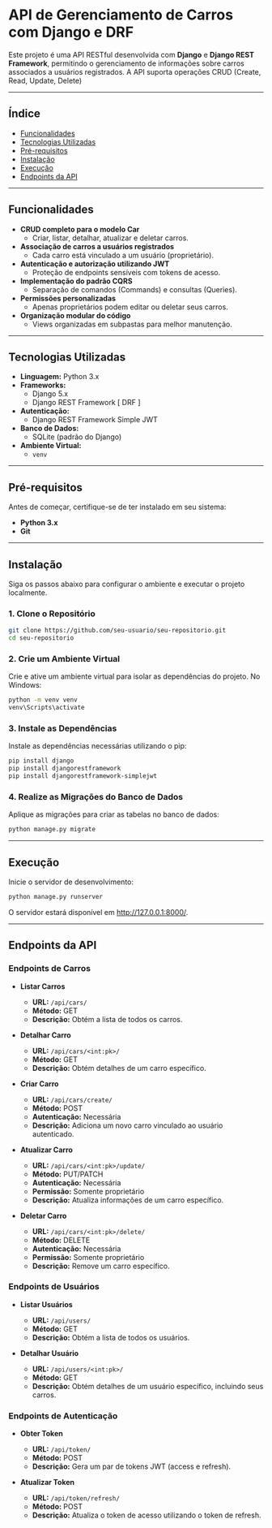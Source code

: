 # API de Gerenciamento de Carros com Django e DRF

Este projeto é uma API RESTful desenvolvida com **Django** e **Django REST Framework**, permitindo o gerenciamento de informações sobre carros associados a usuários registrados. A API suporta operações CRUD (Create, Read, Update, Delete)

---

## Índice

- [Funcionalidades](#funcionalidades)
- [Tecnologias Utilizadas](#tecnologias-utilizadas)
- [Pré-requisitos](#pré-requisitos)
- [Instalação](#instalação)
- [Execução](#execução)
- [Endpoints da API](#endpoints-da-api)

---

## Funcionalidades

- **CRUD completo para o modelo Car**
  - Criar, listar, detalhar, atualizar e deletar carros.
- **Associação de carros a usuários registrados**
  - Cada carro está vinculado a um usuário (proprietário).
- **Autenticação e autorização utilizando JWT**
  - Proteção de endpoints sensíveis com tokens de acesso.
- **Implementação do padrão CQRS**
  - Separação de comandos (Commands) e consultas (Queries).
- **Permissões personalizadas**
  - Apenas proprietários podem editar ou deletar seus carros.
- **Organização modular do código**
  - Views organizadas em subpastas para melhor manutenção.

---

## Tecnologias Utilizadas

- **Linguagem:** Python 3.x
- **Frameworks:**
  - Django 5.x
  - Django REST Framework [ DRF ]
- **Autenticação:**
  - Django REST Framework Simple JWT
- **Banco de Dados:**
  - SQLite (padrão do Django)
- **Ambiente Virtual:**
  - `venv`

---

## Pré-requisitos

Antes de começar, certifique-se de ter instalado em seu sistema:

- **Python 3.x**
- **Git**

---

## Instalação

Siga os passos abaixo para configurar o ambiente e executar o projeto localmente.

### 1. Clone o Repositório

```bash
git clone https://github.com/seu-usuario/seu-repositorio.git
cd seu-repositorio
```

### 2. Crie um Ambiente Virtual

Crie e ative um ambiente virtual para isolar as dependências do projeto.
No Windows:

```bash
python -m venv venv
venv\Scripts\activate
```

### 3. Instale as Dependências

Instale as dependências necessárias utilizando o pip:

```bash
pip install django
pip install djangorestframework
pip install djangorestframework-simplejwt
```

### 4. Realize as Migrações do Banco de Dados

Aplique as migrações para criar as tabelas no banco de dados:

```bash
python manage.py migrate
```

---

## Execução

Inicie o servidor de desenvolvimento:

```bash
python manage.py runserver
```

O servidor estará disponível em http://127.0.0.1:8000/.

---

## Endpoints da API

### **Endpoints de Carros**

- **Listar Carros**

  - **URL:** `/api/cars/`
  - **Método:** GET
  - **Descrição:** Obtém a lista de todos os carros.

- **Detalhar Carro**

  - **URL:** `/api/cars/<int:pk>/`
  - **Método:** GET
  - **Descrição:** Obtém detalhes de um carro específico.

- **Criar Carro**

  - **URL:** `/api/cars/create/`
  - **Método:** POST
  - **Autenticação:** Necessária
  - **Descrição:** Adiciona um novo carro vinculado ao usuário autenticado.

- **Atualizar Carro**

  - **URL:** `/api/cars/<int:pk>/update/`
  - **Método:** PUT/PATCH
  - **Autenticação:** Necessária
  - **Permissão:** Somente proprietário
  - **Descrição:** Atualiza informações de um carro específico.

- **Deletar Carro**
  - **URL:** `/api/cars/<int:pk>/delete/`
  - **Método:** DELETE
  - **Autenticação:** Necessária
  - **Permissão:** Somente proprietário
  - **Descrição:** Remove um carro específico.

### **Endpoints de Usuários**

- **Listar Usuários**

  - **URL:** `/api/users/`
  - **Método:** GET
  - **Descrição:** Obtém a lista de todos os usuários.

- **Detalhar Usuário**
  - **URL:** `/api/users/<int:pk>/`
  - **Método:** GET
  - **Descrição:** Obtém detalhes de um usuário específico, incluindo seus carros.

### **Endpoints de Autenticação**

- **Obter Token**

  - **URL:** `/api/token/`
  - **Método:** POST
  - **Descrição:** Gera um par de tokens JWT (access e refresh).

- **Atualizar Token**
  - **URL:** `/api/token/refresh/`
  - **Método:** POST
  - **Descrição:** Atualiza o token de acesso utilizando o token de refresh.
